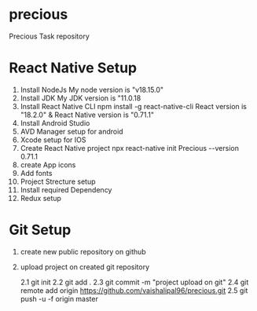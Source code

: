 # precious
Precious Task repository


# React Native Setup
1. Install NodeJs 
    My node version is "v18.15.0"
2. Install JDK
   My JDK version is  "11.0.18
3. Install React Native CLI
   npm install -g react-native-cli
   React version is "18.2.0" & React Native version is "0.71.1"
5. Install Android Studio
6. AVD Manager setup for android
7. Xcode setup for IOS
8. Create React Native project
   npx react-native init Precious --version 0.71.1
9. create App icons
10. Add fonts
11. Project Strecture setup
12. Install required Dependency
13. Redux setup


# Git Setup
 1. create new public repository on github
 2. upload project on created git repository
    
     2.1 git init
     2.2 git add .
     2.3 git commit -m "project upload on git"
     2.4 git remote add origin https://github.com/vaishalipal96/precious.git
     2.5 git push -u -f origin master
     

   


